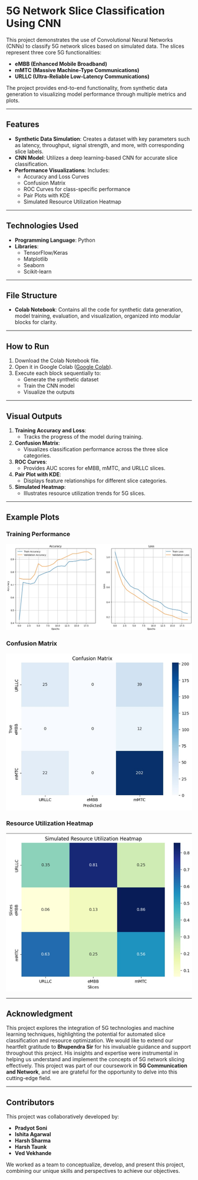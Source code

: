 # 5G Network Slice Classification Using CNN  

This project demonstrates the use of Convolutional Neural Networks (CNNs) to classify 5G network slices based on simulated data. The slices represent three core 5G functionalities:  
- **eMBB (Enhanced Mobile Broadband)**  
- **mMTC (Massive Machine-Type Communications)**  
- **URLLC (Ultra-Reliable Low-Latency Communications)**  

The project provides end-to-end functionality, from synthetic data generation to visualizing model performance through multiple metrics and plots.  

---

## Features  
- **Synthetic Data Simulation**: Creates a dataset with key parameters such as latency, throughput, signal strength, and more, with corresponding slice labels.  
- **CNN Model**: Utilizes a deep learning-based CNN for accurate slice classification.  
- **Performance Visualizations**: Includes:  
  - Accuracy and Loss Curves  
  - Confusion Matrix  
  - ROC Curves for class-specific performance  
  - Pair Plots with KDE  
  - Simulated Resource Utilization Heatmap  

---

## Technologies Used  
- **Programming Language**: Python  
- **Libraries**:  
  - TensorFlow/Keras  
  - Matplotlib  
  - Seaborn  
  - Scikit-learn  

---

## File Structure  
- **Colab Notebook**: Contains all the code for synthetic data generation, model training, evaluation, and visualization, organized into modular blocks for clarity.  

---

## How to Run  
1. Download the Colab Notebook file.  
2. Open it in Google Colab ([Google Colab](https://colab.research.google.com/drive/1YXNBPb4X7P7UnYur0wBrKWtmH7uH2Yz_?usp=sharing)).  
3. Execute each block sequentially to:  
   - Generate the synthetic dataset  
   - Train the CNN model  
   - Visualize the outputs  

---

## Visual Outputs  
1. **Training Accuracy and Loss**:  
   - Tracks the progress of the model during training.  
2. **Confusion Matrix**:  
   - Visualizes classification performance across the three slice categories.  
3. **ROC Curves**:  
   - Provides AUC scores for eMBB, mMTC, and URLLC slices.  
4. **Pair Plot with KDE**:  
   - Displays feature relationships for different slice categories.  
5. **Simulated Heatmap**:  
   - Illustrates resource utilization trends for 5G slices.  

---

## Example Plots  
### Training Performance  
![Accuracy and Loss Example](https://github.com/pradyot29/Deep-Learning-Based-Framework-for-Network-Slice-Optimization-in-5G-Networks/blob/main/accuracy-loss.jpg)

### Confusion Matrix  
![Confusion Matrix Example](https://github.com/pradyot29/Deep-Learning-Based-Framework-for-Network-Slice-Optimization-in-5G-Networks/blob/main/confusion-matrix.jpg)

### Resource Utilization Heatmap  
![Heatmap Example](https://github.com/pradyot29/Deep-Learning-Based-Framework-for-Network-Slice-Optimization-in-5G-Networks/blob/main/heatmap.jpg)

---

## Acknowledgment
This project explores the integration of 5G technologies and machine learning techniques, highlighting the potential for automated slice classification and resource optimization.
We would like to extend our heartfelt gratitude to **Bhupendra Sir** for his invaluable guidance and support throughout this project. His insights and expertise were instrumental in helping us understand and implement the concepts of 5G network slicing effectively. This project was part of our coursework in **5G Communication and Network**, and we are grateful for the opportunity to delve into this cutting-edge field.

---

## Contributors
This project was collaboratively developed by:

- **Pradyot Soni**  
- **Ishita Agarwal**  
- **Harsh Sharma**  
- **Harsh Taunk**  
- **Ved Vekhande**

We worked as a team to conceptualize, develop, and present this project, combining our unique skills and perspectives to achieve our objectives.
